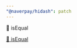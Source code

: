 ```yaml
---
"@naverpay/hidash": patch
---
```



🚀 isEqual

[🚀 isEqual](https://github.com/NaverPayDev/hidash/pull/126)
